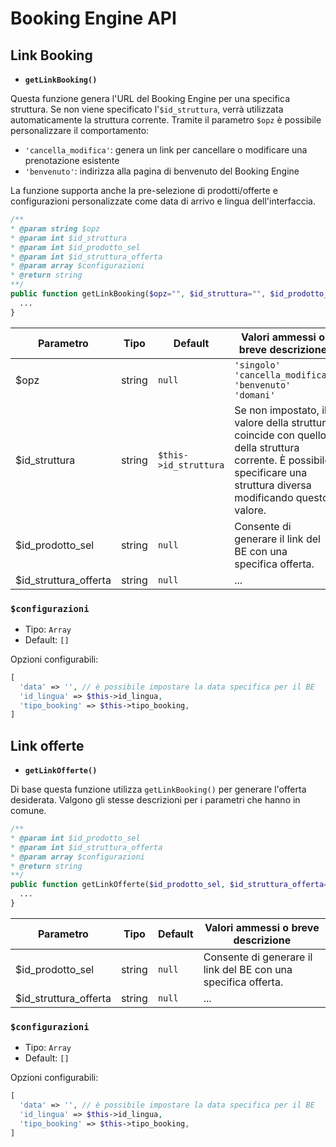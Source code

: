 # Booking Engine API

## Link Booking

- **`getLinkBooking()`**

Questa funzione genera l'URL del Booking Engine per una specifica struttura. Se non viene specificato l'`$id_struttura`, verrà utilizzata automaticamente la struttura corrente.
Tramite il parametro `$opz` è possibile personalizzare il comportamento:

- `'cancella_modifica'`: genera un link per cancellare o modificare una prenotazione esistente
- `'benvenuto'`: indirizza alla pagina di benvenuto del Booking Engine

La funzione supporta anche la pre-selezione di prodotti/offerte e configurazioni personalizzate come data di arrivo e lingua dell'interfaccia.

```php
/**
* @param string $opz
* @param int $id_struttura
* @param int $id_prodotto_sel
* @param int $id_struttura_offerta
* @param array $configurazioni
* @return string
**/
public function getLinkBooking($opz="", $id_struttura="", $id_prodotto_sel="", $id_struttura_offerta="", $configurazioni = []) {
  ...
}
```

| Parametro             | Tipo   | Default               | Valori ammessi o breve descrizione                                                                                                                                 |
| --------------------- | ------ | --------------------- | ------------------------------------------------------------------------------------------------------------------------------------------------------------------ |
| $opz                  | string | `null`                | `'singolo'` `'cancella_modifica'` `'benvenuto'` `'domani'`                                                                                                         |
| $id_struttura         | string | `$this->id_struttura` | Se non impostato, il valore della struttura coincide con quello della struttura corrente. È possibile specificare una struttura diversa modificando questo valore. |
| $id_prodotto_sel      | string | `null`                | Consente di generare il link del BE con una specifica offerta.                                                                                                     |
| $id_struttura_offerta | string | `null`                | ...                                                                                                                                                                |

<h3><code>$configurazioni</code></h3>

- Tipo: `Array`
- Default: `[]`

Opzioni configurabili:

```php
[
  'data' => '', // è possibile impostare la data specifica per il BE
  'id_lingua' => $this->id_lingua,
  'tipo_booking' => $this->tipo_booking,
]
```

## Link offerte

- **`getLinkOfferte()`**

Di base questa funzione utilizza `getLinkBooking()` per generare l'offerta desiderata. Valgono gli stesse descrizioni per i parametri che hanno in comune.

```php
/**
* @param int $id_prodotto_sel
* @param int $id_struttura_offerta
* @param array $configurazioni
* @return string
**/
public function getLinkOfferte($id_prodotto_sel, $id_struttura_offerta="", $configurazioni = []) {
  ...
}
```

| Parametro             | Tipo   | Default | Valori ammessi o breve descrizione                             |
| --------------------- | ------ | ------- | -------------------------------------------------------------- |
| $id_prodotto_sel      | string | `null`  | Consente di generare il link del BE con una specifica offerta. |
| $id_struttura_offerta | string | `null`  | ...                                                            |

<h3><code>$configurazioni</code></h3>

- Tipo: `Array`
- Default: `[]`

Opzioni configurabili:

```php
[
  'data' => '', // è possibile impostare la data specifica per il BE
  'id_lingua' => $this->id_lingua,
  'tipo_booking' => $this->tipo_booking,
]
```
